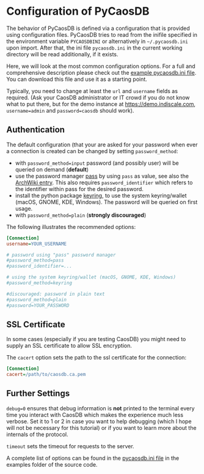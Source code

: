 # Configuration of PyCaosDB #
The behavior of PyCaosDB is defined via a configuration that is provided using configuration files.
PyCaosDB tries to read from the inifile specified in the environment variable `PYCAOSDBINI` or
alternatively in `~/.pycaosdb.ini` upon import.  After that, the ini file `pycaosdb.ini` in the
current working directory will be read additionally, if it exists.

Here, we will look at the most common configuration options. For a full and comprehensive
description please check out the [example pycaosdb.ini file](https://gitlab.com/caosdb/caosdb-pylib/-/blob/main/examples/pycaosdb.ini).  You can download this file and use
it as a starting point.


Typically, you need to change at least the `url` and `username` fields as required.  (Ask your
CaosDB administrator or IT crowd if you do not know what to put there, but for the demo instance at
https://demo.indiscale.com, `username=admin` and `password=caosdb` should work).

## Authentication ##

The default configuration (that your are asked for your password when ever a connection is created
can be changed by setting `password_method`:

* with `password_method=input` password (and possibly user) will be queried on demand (**default**)
* use the password manager [pass](https://www.passwordstore.org) by using `pass` as value, see also the [ArchWiki
  entry](https://wiki.archlinux.org/index.php/Pass#Basic_usage). This also requires `password_identifier` which refers to the identifier within pass
  for the desired password.
* install the python package [keyring](https://pypi.org/project/keyring), to use the system keyring/wallet (macOS, GNOME, KDE,
  Windows). The password will be queried on first usage.
* with `password_method=plain` (**strongly discouraged**)

The following illustrates the recommended options:

```ini
[Connection]
username=YOUR_USERNAME

# password using "pass" password manager
#password_method=pass
#password_identifier=...

# using the system keyring/wallet (macOS, GNOME, KDE, Windows)
#password_method=keyring

#discouraged: password in plain text
#password_method=plain
#password=YOUR_PASSWORD
```

## SSL Certificate ##

In some cases (especially if you are testing CaosDB) you might need to supply an SSL certificate to
allow SSL encryption.

The `cacert` option sets the path to the ssl certificate for the connection:

```ini
[Connection]
cacert=/path/to/caosdb.ca.pem
```

## Further Settings ##

`debug=0` ensures that debug information is **not** printed to the terminal every time you interact
with CaosDB which makes the experience much less verbose. Set it to 1 or 2 in case you want to help
debugging (which I hope will not be necessary for this tutorial) or if you want to learn more about
the internals of the protocol. 

`timeout` sets the timeout for requests to the server.

A complete list of options can be found in the 
[pycaosdb.ini file](https://gitlab.com/caosdb/caosdb-pylib/-/blob/main/examples/pycaosdb.ini) in 
the examples folder of the source code.
